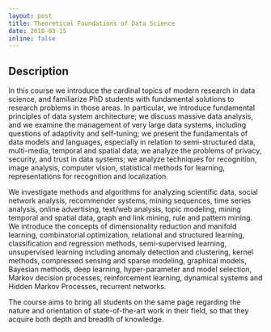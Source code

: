 ```yaml
---
layout: post
title: Theoretical Foundations of Data Science
date: 2018-03-15
inline: false
---
```


## Description

In this course we introduce the cardinal topics of modern research in data science, and familiarize PhD students with fundamental solutions to research problems in those areas. In particular, we introduce fundamental principles of data system architecture; we discuss massive data analysis, and we examine the management of very large data systems, including questions of adaptivity and self-tuning; we present the fundamentals of data models and languages, especially in relation to semi-structured data, multi-media, temporal and spatial data; we analyze the problems of privacy, security, and trust in data systems; we analyze techniques for recognition, image analysis, computer vision, statistical methods for learning, representations for recognition and localization. 

We investigate methods and algorithms for analyzing scientific data, social network analysis, recommender systems, mining sequences, time series analysis, online advertising, text/web analysis, topic modeling, mining temporal and spatial data, graph and link mining, rule and pattern mining. We introduce the concepts of dimensionality reduction and manifold learning, combinatorial optimization, relational and structured learning, classification and regression methods, semi-supervised learning, unsupervised learning including anomaly detection and clustering, kernel methods, compressed sensing and sparse modeling, graphical models, Bayesian methods, deep learning, hyper-parameter and model selection, Markov decision processes, reinforcement learning, dynamical systems and Hidden Markov Processes, recurrent networks. 

The course aims to bring all students on the same page regarding the nature and orientation of state-of-the-art work in their field, so that they acquire both depth and breadth of knowledge.
